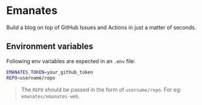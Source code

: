 # Emanates

Build a blog on top of GitHub Issues and Actions in just a matter of seconds.

## Environment variables

Following env variables are expected in an `.env` file:

```sh
EMANATES_TOKEN=your_github_token
REPO=username/repo
```

> The `REPO` should be passed in the form of `username/repo`. For eg: `emanates/emanates-web`.
